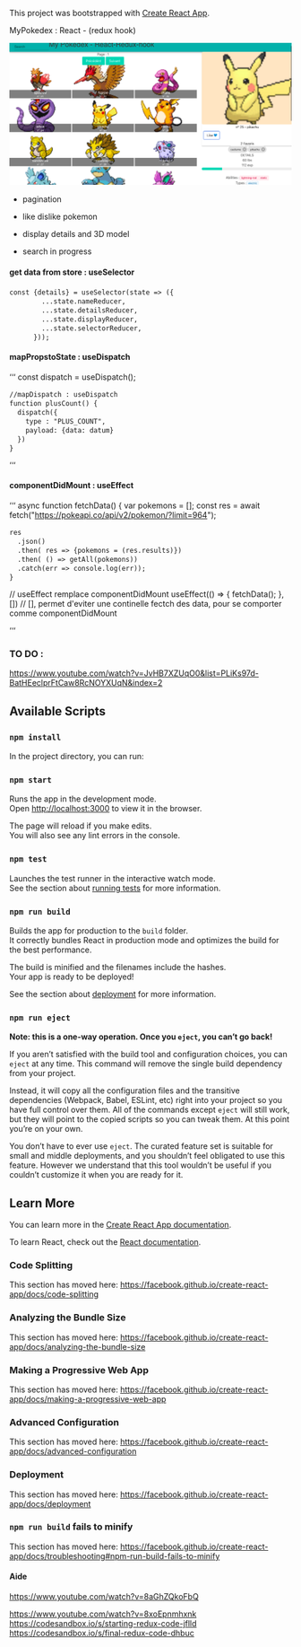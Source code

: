 This project was bootstrapped with [Create React App](https://github.com/facebook/create-react-app).

MyPokedex : React - (redux hook)

![alt text](https://github.com/rim31/myPoke/blob/master/pokedex.png)


- pagination
- like dislike pokemon
- display details and 3D model

- search in progress



#### get data from store : useSelector

```
const {details} = useSelector(state => ({
        ...state.nameReducer,
        ...state.detailsReducer,
        ...state.displayReducer,
        ...state.selectorReducer,
      }));
```

#### mapPropstoState : useDispatch

‘‘‘
    const dispatch = useDispatch();

    //mapDispatch : useDispatch
    function plusCount() {
      dispatch({
        type : "PLUS_COUNT",
        payload: {data: datum}
      })
    }
‘‘‘

#### componentDidMount : useEffect

‘‘‘
  async function fetchData() {
    var pokemons = [];
    const res = await  fetch("https://pokeapi.co/api/v2/pokemon/?limit=964");

    res
      .json()
      .then( res => {pokemons = (res.results)})
      .then( () => getAll(pokemons))
      .catch(err => console.log(err));
    }

// useEffect remplace componentDidMount
    useEffect(() => {
      fetchData();
    }, []) // [], permet d'eviter une continelle fectch des data, pour se comporter comme componentDidMount

‘‘‘


### TO DO :
https://www.youtube.com/watch?v=JvHB7XZUqO0&list=PLiKs97d-BatHEeclprFtCaw8RcNOYXUqN&index=2




## Available Scripts

### `npm install`

In the project directory, you can run:

### `npm start`

Runs the app in the development mode.<br />
Open [http://localhost:3000](http://localhost:3000) to view it in the browser.

The page will reload if you make edits.<br />
You will also see any lint errors in the console.

### `npm test`

Launches the test runner in the interactive watch mode.<br />
See the section about [running tests](https://facebook.github.io/create-react-app/docs/running-tests) for more information.

### `npm run build`

Builds the app for production to the `build` folder.<br />
It correctly bundles React in production mode and optimizes the build for the best performance.

The build is minified and the filenames include the hashes.<br />
Your app is ready to be deployed!

See the section about [deployment](https://facebook.github.io/create-react-app/docs/deployment) for more information.

### `npm run eject`

**Note: this is a one-way operation. Once you `eject`, you can’t go back!**

If you aren’t satisfied with the build tool and configuration choices, you can `eject` at any time. This command will remove the single build dependency from your project.

Instead, it will copy all the configuration files and the transitive dependencies (Webpack, Babel, ESLint, etc) right into your project so you have full control over them. All of the commands except `eject` will still work, but they will point to the copied scripts so you can tweak them. At this point you’re on your own.

You don’t have to ever use `eject`. The curated feature set is suitable for small and middle deployments, and you shouldn’t feel obligated to use this feature. However we understand that this tool wouldn’t be useful if you couldn’t customize it when you are ready for it.

## Learn More

You can learn more in the [Create React App documentation](https://facebook.github.io/create-react-app/docs/getting-started).

To learn React, check out the [React documentation](https://reactjs.org/).

### Code Splitting

This section has moved here: https://facebook.github.io/create-react-app/docs/code-splitting

### Analyzing the Bundle Size

This section has moved here: https://facebook.github.io/create-react-app/docs/analyzing-the-bundle-size

### Making a Progressive Web App

This section has moved here: https://facebook.github.io/create-react-app/docs/making-a-progressive-web-app

### Advanced Configuration

This section has moved here: https://facebook.github.io/create-react-app/docs/advanced-configuration

### Deployment

This section has moved here: https://facebook.github.io/create-react-app/docs/deployment

### `npm run build` fails to minify

This section has moved here: https://facebook.github.io/create-react-app/docs/troubleshooting#npm-run-build-fails-to-minify


#### Aide
https://www.youtube.com/watch?v=8aGhZQkoFbQ

https://www.youtube.com/watch?v=8xoEpnmhxnk
https://codesandbox.io/s/starting-redux-code-jflld
https://codesandbox.io/s/final-redux-code-dhbuc
